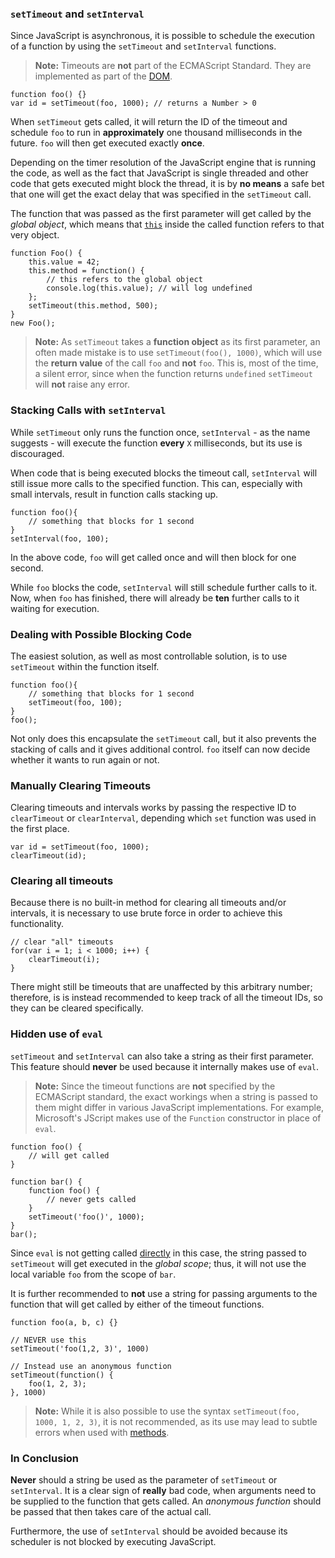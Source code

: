 ### `setTimeout` and `setInterval`

Since JavaScript is asynchronous, it is possible to schedule the execution of a 
function by using the `setTimeout` and `setInterval` functions.

> **Note:** Timeouts are **not** part of the ECMAScript Standard. They are
> implemented as part of the [DOM][1].

    function foo() {}
    var id = setTimeout(foo, 1000); // returns a Number > 0

When `setTimeout` gets called, it will return the ID of the timeout and schedule
`foo` to run in **approximately** one thousand milliseconds in the future. 
`foo` will then get executed exactly **once**.

Depending on the timer resolution of the JavaScript engine that is running the 
code, as well as the fact that JavaScript is single threaded and other code that 
gets executed might block the thread, it is by **no means** a safe bet that one 
will get the exact delay that was specified in the `setTimeout` call.

The function that was passed as the first parameter will get called by the
*global object*, which means that [`this`](#function.this) inside the called function 
refers to that very object.

    function Foo() {
        this.value = 42;
        this.method = function() {
            // this refers to the global object
            console.log(this.value); // will log undefined
        };
        setTimeout(this.method, 500);
    }
    new Foo();


> **Note:** As `setTimeout` takes a **function object** as its first parameter, an
> often made mistake is to use `setTimeout(foo(), 1000)`, which will use the 
> **return value** of the call `foo` and **not** `foo`. This is, most of the time, 
> a silent error, since when the function returns `undefined` `setTimeout` will 
> **not** raise any error.

### Stacking Calls with `setInterval`

While `setTimeout` only runs the function once, `setInterval` - as the name 
suggests - will execute the function **every** `X` milliseconds, but its use is 
discouraged. 

When code that is being executed blocks the timeout call, `setInterval` will 
still issue more calls to the specified function. This can, especially with small
intervals, result in function calls stacking up.

    function foo(){
        // something that blocks for 1 second
    }
    setInterval(foo, 100);

In the above code, `foo` will get called once and will then block for one second.

While `foo` blocks the code, `setInterval` will still schedule further calls to
it. Now, when `foo` has finished, there will already be **ten** further calls to
it waiting for execution.

### Dealing with Possible Blocking Code

The easiest solution, as well as most controllable solution, is to use `setTimeout` within
the function itself.

    function foo(){
        // something that blocks for 1 second
        setTimeout(foo, 100);
    }
    foo();

Not only does this encapsulate the `setTimeout` call, but it also prevents the
stacking of calls and it gives additional control. `foo` itself can now decide 
whether it wants to run again or not.

### Manually Clearing Timeouts

Clearing timeouts and intervals works by passing the respective ID to
`clearTimeout` or `clearInterval`, depending which `set` function was used in
the first place.

    var id = setTimeout(foo, 1000);
    clearTimeout(id);

### Clearing all timeouts

Because there is no built-in method for clearing all timeouts and/or intervals, 
it is necessary to use brute force in order to achieve this functionality.

    // clear "all" timeouts
    for(var i = 1; i < 1000; i++) {
        clearTimeout(i);
    }

There might still be timeouts that are unaffected by this arbitrary number;
therefore, is is instead recommended to keep track of all the timeout IDs, so
they can be cleared specifically.

### Hidden use of `eval`

`setTimeout` and `setInterval` can also take a string as their first parameter.
This feature should **never** be used because it internally makes use of `eval`.

> **Note:** Since the timeout functions are **not** specified by the ECMAScript
> standard, the exact workings when a string is passed to them might differ in
> various JavaScript implementations. For example, Microsoft's JScript makes use of
> the `Function` constructor in place of `eval`.

    function foo() {
        // will get called
    }

    function bar() {
        function foo() {
            // never gets called
        }
        setTimeout('foo()', 1000);
    }
    bar();

Since `eval` is not getting called [directly](#core.eval) in this case, the string 
passed to `setTimeout` will get executed in the *global scope*; thus, it will 
not use the local variable `foo` from the scope of `bar`.

It is further recommended to **not** use a string for passing arguments to the
function that will get called by either of the timeout functions. 

    function foo(a, b, c) {}
    
    // NEVER use this
    setTimeout('foo(1,2, 3)', 1000)

    // Instead use an anonymous function
    setTimeout(function() {
        foo(1, 2, 3);
    }, 1000)

> **Note:** While it is also possible to use the syntax 
> `setTimeout(foo, 1000, 1, 2, 3)`, it is not recommended, as its use may lead
> to subtle errors when used with [methods](#function.this). 

### In Conclusion

**Never** should a string be used as the parameter of `setTimeout` or 
`setInterval`. It is a clear sign of **really** bad code, when arguments need 
to be supplied to the function that gets called. An *anonymous function* should
be passed that then takes care of the actual call.

Furthermore, the use of `setInterval` should be avoided because its scheduler is not
blocked by executing JavaScript.

[1]: http://en.wikipedia.org/wiki/Document_Object_Model "Document Object Model"

